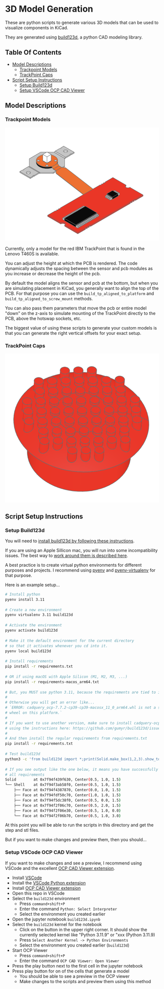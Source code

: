 # 3D Model Generation

These are python scripts to generate various 3D models that can be used to visualize components in KiCad.

They are generated using [build123d](https://build123d.readthedocs.io/en/latest/index.html), a python CAD modeling library.

## Table Of Contents  <!-- omit from toc -->

- [Model Descriptions](#model-descriptions)
    - [Trackpoint Models](#trackpoint-models)
    - [TrackPoint Caps](#trackpoint-caps)
- [Script Setup Instructions](#script-setup-instructions)
    - [Setup Build123d](#setup-build123d)
    - [Setup VSCode OCP CAD Viewer](#setup-vscode-ocp-cad-viewer)

## Model Descriptions

### Trackpoint Models

![TrackPoint Cap](img/trackpoint_t460s.png)

Currently, only a model for the red IBM TrackPoint that is found in the Lenovo T460S is available.

You can adjust the height at which the PCB is rendered. The code dynamically adjusts the spacing between the sensor and pcb modules as you increase or decrease the height of the pcb.

By default the model aligns the sensor and pcb at the bottom, but when you are simulating placement in KiCad, you generally want to align the top of the PCB. For that purpose you can use the `build_tp_aligned_to_platform` and `build_tp_aligned_to_screw_mount` methods.

You can also pass them parameters that move the pcb or entire model "down" on the z-axis to simulate mounting of the TrackPoint directly to the PCB, above the hotswap sockets, etc.

The biggest value of using these scripts to generate your custom models is that you can generate the right vertical offsets for your exact setup.

### TrackPoint Caps

![TrackPoint Cap](img/trackpoint_cap_t460s.png)

## Script Setup Instructions

### Setup Build123d

You will need to [install build123d by following these instructions](https://build123d.readthedocs.io/en/latest/installation.html).

If you are using an Apple Sillicon mac, you will run into some incompatibility issues. The best way to [work around them is described here](https://github.com/gumyr/build123d/issues/646).

A best practice is to create virtual python environments for different purposes and projects. I recommend using [pyenv](https://github.com/pyenv/pyenv) and [pyenv-virtualenv](https://github.com/pyenv/pyenv-virtualenv) for that purpose.

Here is an example setup...

```bash
# Install python
pyenv install 3.11

# Create a new environment
pyenv virtualenv 3.11 build123d

# Activate the environment
pyenv activate build123d

# Make it the default environment for the current directory
# so that it activates whenever you cd into it.
pyenv local build123d

# Install requirements
pip install -r requirements.txt

# OR if using macOS with Apple Silicon (M1, M2, M3, ...)
pip install -r requirements-macos_arm64.txt

# But, you MUST use python 3.11, because the requirements are tied to it.
#
# Otherwise you will get an error like...
# `ERROR: cadquery_ocp-7.7.2-cp39-cp39-macosx_11_0_arm64.whl is not a supported
# wheel on this platform.`
#
# If you want to use another version, make sure to install cadquery-ocp manually
# using the instructions here: https://github.com/gumyr/build123d/issues/646
#
# And then install the regular requirements from requirements.txt
pip install -r requirements.txt

# Test build123d
python3 -c 'from build123d import *;print(Solid.make_box(1,2,3).show_topology(limit_class="Face"))'

# If you see output like the one below, it means you have successfully installed
# all requirements
Solid        at 0x7f94f439f630, Center(0.5, 1.0, 1.5)
└── Shell    at 0x7f94f3ab58f0, Center(0.5, 1.0, 1.5)
    ├── Face at 0x7f94f4387870, Center(0.0, 1.0, 1.5)
    ├── Face at 0x7f94fdf50c70, Center(1.0, 1.0, 1.5)
    ├── Face at 0x7f94f5dc38f0, Center(0.5, 0.0, 1.5)
    ├── Face at 0x7f94f2f06c70, Center(0.5, 2.0, 1.5)
    ├── Face at 0x7f94f2f06e30, Center(0.5, 1.0, 0.0)
    └── Face at 0x7f94f2f06b70, Center(0.5, 1.0, 3.0)
```

At this point you will be able to run the scripts in this directory and get the step and stl files.

But if you want to make changes and preview them, then you should...

### Setup VSCode OCP CAD Viewer

If you want to make changes and see a preview, I recommend using VSCode and the excellent [OCP CAD Viewer extension](https://github.com/bernhard-42/vscode-ocp-cad-viewer).

- Install [VSCode](https://code.visualstudio.com)
- Install the [VSCode Python extension](https://marketplace.visualstudio.com/items?itemName=ms-python.python)
- Install [OCP CAD Viewer extension](https://github.com/bernhard-42/vscode-ocp-cad-viewer)
- Open this repo in VSCode
- Select the `build123d` environment
    - Press `command+shift+P`
    - Enter the command `Python: Select Interpreter`
    - Select the environment you created earlier
- Open the jupyter notebook `build123d.ipynb`
- Select the `build123d` kernel for the notebook
    - Click on the button in the upper right corner. It should show the currently selected kernel like "Python 3.11.9" or "xxx (Python 3.11.9)
    - Press `Select Another Kernel -> Python Environments`
    - Select the environment you created earlier (`build123d`)
- Start OCP Viewer
    - Press `command+shift+P`
    - Enter the command `OCP CAD Viewer: Open Viewer`
- Press the play button next to the first cell in the jupyter notebook
- Press play button for on of the cells that generate a model
    - You should be able to see a preview in the OCP viewer
    - Make changes to the scripts and preview them using this method
